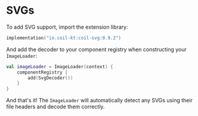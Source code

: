 # SVGs

To add SVG support, import the extension library:

```kotlin
implementation("io.coil-kt:coil-svg:0.9.2")
```

And add the decoder to your component registry when constructing your `ImageLoader`:

```kotlin
val imageLoader = ImageLoader(context) {
    componentRegistry {
        add(SvgDecoder())
    }
}
```

And that's it! The `ImageLoader` will automatically detect any SVGs using their file headers and decode them correctly.
